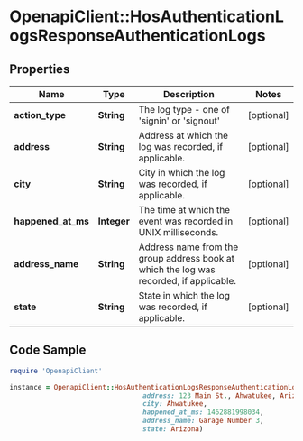 # OpenapiClient::HosAuthenticationLogsResponseAuthenticationLogs

## Properties
Name | Type | Description | Notes
------------ | ------------- | ------------- | -------------
**action_type** | **String** | The log type - one of &#39;signin&#39; or &#39;signout&#39; | [optional] 
**address** | **String** | Address at which the log was recorded, if applicable. | [optional] 
**city** | **String** | City in which the log was recorded, if applicable. | [optional] 
**happened_at_ms** | **Integer** | The time at which the event was recorded in UNIX milliseconds. | [optional] 
**address_name** | **String** | Address name from the group address book at which the log was recorded, if applicable. | [optional] 
**state** | **String** | State in which the log was recorded, if applicable. | [optional] 

## Code Sample

```ruby
require 'OpenapiClient'

instance = OpenapiClient::HosAuthenticationLogsResponseAuthenticationLogs.new(action_type: signin,
                                 address: 123 Main St., Ahwatukee, Arizona 85044,
                                 city: Ahwatukee,
                                 happened_at_ms: 1462881998034,
                                 address_name: Garage Number 3,
                                 state: Arizona)
```


